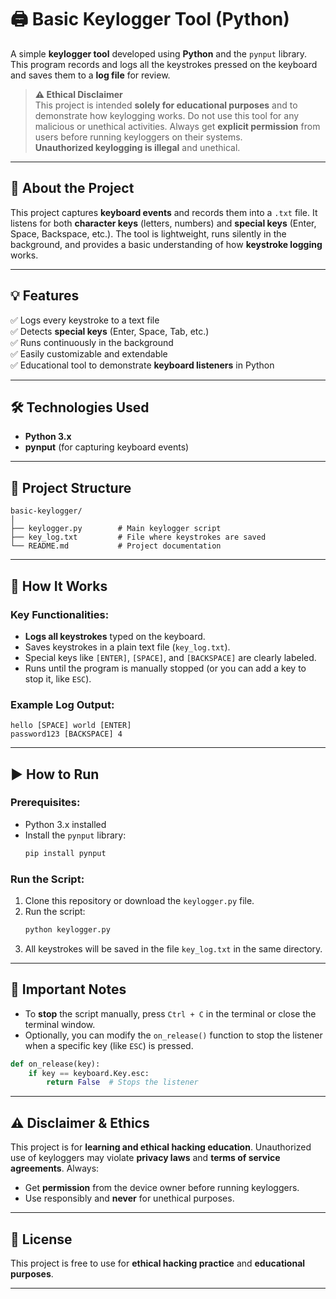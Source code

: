 # 🖨️ Basic Keylogger Tool (Python)

A simple **keylogger tool** developed using **Python** and the `pynput` library. This program records and logs all the keystrokes pressed on the keyboard and saves them to a **log file** for review.

> **⚠️ Ethical Disclaimer**  
> This project is intended **solely for educational purposes** and to demonstrate how keylogging works. Do not use this tool for any malicious or unethical activities. Always get **explicit permission** from users before running keyloggers on their systems.  
> **Unauthorized keylogging is illegal** and unethical.

---

## 📝 About the Project

This project captures **keyboard events** and records them into a `.txt` file. It listens for both **character keys** (letters, numbers) and **special keys** (Enter, Space, Backspace, etc.). The tool is lightweight, runs silently in the background, and provides a basic understanding of how **keystroke logging** works.

---

## 💡 Features
✅ Logs every keystroke to a text file  
✅ Detects **special keys** (Enter, Space, Tab, etc.)  
✅ Runs continuously in the background  
✅ Easily customizable and extendable  
✅ Educational tool to demonstrate **keyboard listeners** in Python  

---

## 🛠️ Technologies Used
- **Python 3.x**  
- **pynput** (for capturing keyboard events)

---

## 📂 Project Structure
```
basic-keylogger/
│
├── keylogger.py        # Main keylogger script
├── key_log.txt         # File where keystrokes are saved
└── README.md           # Project documentation
```

---

## 🚀 How It Works

### Key Functionalities:
- **Logs all keystrokes** typed on the keyboard.
- Saves keystrokes in a plain text file (`key_log.txt`).
- Special keys like `[ENTER]`, `[SPACE]`, and `[BACKSPACE]` are clearly labeled.
- Runs until the program is manually stopped (or you can add a key to stop it, like `ESC`).

### Example Log Output:
```
hello [SPACE] world [ENTER]
password123 [BACKSPACE] 4
```

---

## ▶️ How to Run

### Prerequisites:
- Python 3.x installed  
- Install the `pynput` library:
  ```bash
  pip install pynput
  ```

### Run the Script:
1. Clone this repository or download the `keylogger.py` file.
2. Run the script:
   ```bash
   python keylogger.py
   ```
3. All keystrokes will be saved in the file `key_log.txt` in the same directory.

---

## 📌 Important Notes
- To **stop** the script manually, press `Ctrl + C` in the terminal or close the terminal window.  
- Optionally, you can modify the `on_release()` function to stop the listener when a specific key (like `ESC`) is pressed.

```python
def on_release(key):
    if key == keyboard.Key.esc:
        return False  # Stops the listener
```

---

## ⚠️ Disclaimer & Ethics
This project is for **learning and ethical hacking education**. Unauthorized use of keyloggers may violate **privacy laws** and **terms of service agreements**. Always:
- Get **permission** from the device owner before running keyloggers.
- Use responsibly and **never** for unethical purposes.

---

## 📄 License
This project is free to use for **ethical hacking practice** and **educational purposes**.

---
